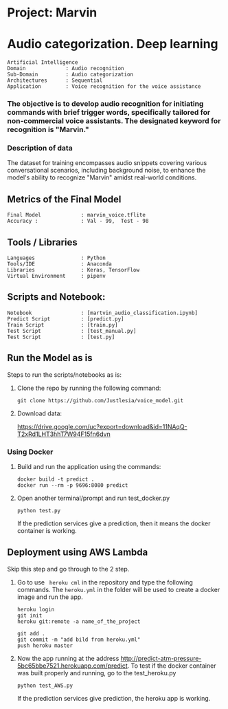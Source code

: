 # Project:  Marvin
#  Audio categorization. Deep learning 
``` 
Artificial Intelligence  
Domain             : Audio recognition
Sub-Domain         : Audio categorization
Architectures      : Sequential
Application        : Voice recognition for the voice assistance
```
### The objective is to develop audio recognition for initiating commands with brief trigger words, specifically tailored for non-commercial voice assistants. The designated keyword for recognition is "Marvin."

### Description of data
The dataset for training encompasses audio snippets covering various conversational scenarios, including background noise, to enhance the model's ability to recognize "Marvin" amidst real-world conditions.

## Metrics of the Final Model
```
Final Model             : marvin_voice.tflite
Accuracy :              : Val - 99,  Test - 98
``` 
## Tools / Libraries
```
Languages               : Python
Tools/IDE               : Anaconda
Libraries               : Keras, TensorFlow
Virtual Environment     : pipenv
```

## Scripts and Notebook:
```
Notebook                : [martvin_audio_classification.ipynb]
Predict Script          : [predict.py]
Train Script            : [train.py]
Test Script             : [test_manual.py]
Test Script             : [test.py]
```

## Run the Model as is  
Steps to run the scripts/notebooks as is:

1. Clone the repo by running the following command:
   ```
   git clone https://github.com/Justlesia/voice_model.git
   ```

2. Download data:

   https://drive.google.com/uc?export=download&id=11NAqQ-T2xRd1LHT3hhT7W94F15fn6dvn

### Using Docker 
 
   1. Build and run the application using the commands:
      ```
      docker build -t predict .
      docker run --rm -p 9696:8080 predict

      ```
      
   2. Open another terminal/prompt and run test_docker.py  
      ``` 
      python test.py
      ```
      If the prediction services give a prediction, then it means the docker container is working.

   ## Deployment using AWS Lambda

   Skip this step and go through to the 2 step.
   1. Go to use `` heroku cml`` in the repository and type the following commands. The `heroku.yml` in the folder will be used to create a docker image and run the app.
      ```
      heroku login
      git init
      heroku git:remote -a name_of_the_project

      git add .
      git commit -m "add bild from heroku.yml"
      push heroku master
      ```
     
   2. Now the app running at the address http://predict-atm-pressure-5bc65bbe7521.herokuapp.com/predict.
      To test if the docker container was built properly and running, go to the test_heroku.py 
      ```
      python test_AWS.py
      ```
      If the prediction services give prediction, the heroku app is working.

   
   
   
